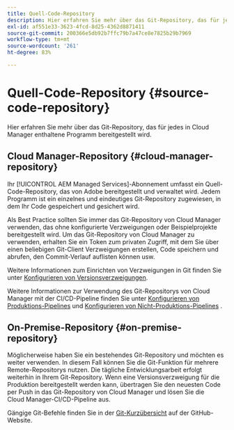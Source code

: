 ```yaml
---
title: Quell-Code-Repository
description: Hier erfahren Sie mehr über das Git-Repository, das für jedes in Cloud Manager enthaltene Programm bereitgestellt wird.
exl-id: af551e33-3623-4fcd-8d25-4362d8871411
source-git-commit: 200366e5db92b7ffc79b7a47ce8e7825b29b7969
workflow-type: tm+mt
source-wordcount: '261'
ht-degree: 83%

---
```



# Quell-Code-Repository {#source-code-repository}

Hier erfahren Sie mehr über das Git-Repository, das für jedes in Cloud Manager enthaltene Programm bereitgestellt wird.

## Cloud Manager-Repository {#cloud-manager-repository}

Ihr [!UICONTROL AEM Managed Services]-Abonnement umfasst ein Quell-Code-Repository, das von Adobe bereitgestellt und verwaltet wird. Jedem Programm ist ein einzelnes und eindeutiges Git-Repository zugewiesen, in dem Ihr Code gespeichert und gesichert wird.

Als Best Practice sollten Sie immer das Git-Repository von Cloud Manager verwenden, das ohne konfigurierte Verzweigungen oder Beispielprojekte bereitgestellt wird. Um das Git-Repository von Cloud Manager zu verwenden, erhalten Sie ein Token zum privaten Zugriff, mit dem Sie über einen beliebigen Git-Client Verzweigungen erstellen, Code speichern und abrufen, den Commit-Verlauf auflisten können usw.

Weitere Informationen zum Einrichten von Verzweigungen in Git finden Sie unter [Konfigurieren von Versionsverzweigungen](/help/getting-started/configuring-branches.md).

Weitere Informationen zur Verwendung des Git-Repositorys von Cloud Manager mit der CI/CD-Pipeline finden Sie unter [Konfigurieren von Produktions-Pipelines](/help/using/production-pipelines.md) und [Konfigurieren von Nicht-Produktions-Pipelines](/help/using/non-production-pipelines.md) .

## On-Premise-Repository {#on-premise-repository}

Möglicherweise haben Sie ein bestehendes Git-Repository und möchten es weiter verwenden. In diesem Fall können Sie die Git-Funktion für mehrere Remote-Repositorys nutzen. Die tägliche Entwicklungsarbeit erfolgt weiterhin in Ihrem Git-Repository. Wenn eine Versionsverzweigung für die Produktion bereitgestellt werden kann, übertragen Sie den neuesten Code per Push in das Git-Repository von Cloud Manager und lösen Sie die Cloud Manager-CI/CD-Pipeline aus.

Gängige Git-Befehle finden Sie in der [Git-Kurzübersicht](https://education.github.com/git-cheat-sheet-education.pdf) auf der GitHub-Website.
